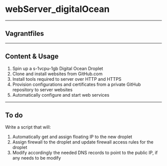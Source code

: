 # webServer_digitalOcean
----

## Vagrantfiles

----
## Content & Usage

1. Spin up a s-1vcpu-1gb Digital Ocean Droplet
2. Clone and install websites from GitHub.com
3. Install tools required to server over HTTP and HTTPS
4. Provision configurations and certificates from a private GitHub repository to server websites
5. Automatically configure and start web services

----
## To do

Write a script that will:

1. Automatically get and assign floating IP to the new droplet
2. Assign firewall to the droplet and update firewall access rules for the droplet
3. Modify accordingly the needed DNS records to point to the public IP, if any needs to be modify

